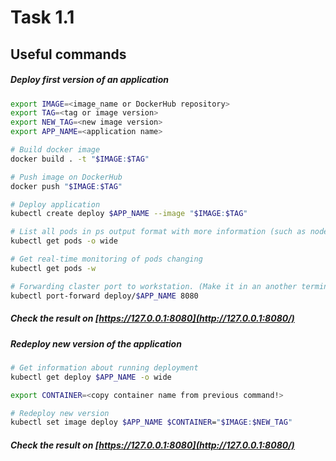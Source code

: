 # Task 1.1

## Useful commands
  
##### Deploy first version of an application

```bash
export IMAGE=<image_name or DockerHub repository>
export TAG=<tag or image version>
export NEW_TAG=<new image version>
export APP_NAME=<application name>
```

```bash
# Build docker image
docker build . -t "$IMAGE:$TAG"

# Push image on DockerHub
docker push "$IMAGE:$TAG"
```

```bash
# Deploy application
kubectl create deploy $APP_NAME --image "$IMAGE:$TAG"

# List all pods in ps output format with more information (such as node name)
kubectl get pods -o wide

# Get real-time monitoring of pods changing
kubectl get pods -w

# Forwarding claster port to workstation. (Make it in an another terminal)
kubectl port-forward deploy/$APP_NAME 8080
```

##### Check the result on [https://127.0.0.1:8080](http://127.0.0.1:8080/)

##### Redeploy new version of the application

```bash
# Get information about running deployment
kubectl get deploy $APP_NAME -o wide
```

```bash
export CONTAINER=<copy container name from previous command!>

# Redeploy new version
kubectl set image deploy $APP_NAME $CONTAINER="$IMAGE:$NEW_TAG"
```
##### Check the result on [https://127.0.0.1:8080](http://127.0.0.1:8080/)
